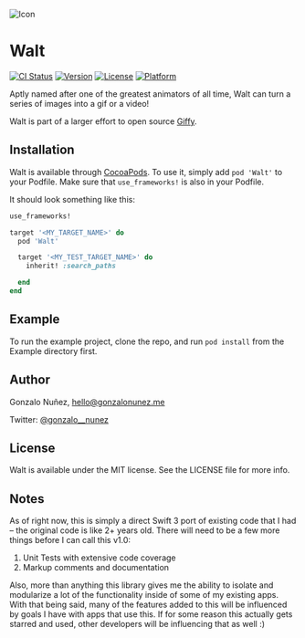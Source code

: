 ![Icon](/Walt%20Icon.png)
# Walt

[![CI Status](http://img.shields.io/travis/gonzalonunez/Walt.svg?style=flat)](https://travis-ci.org/gonzalonunez/Walt)
[![Version](https://img.shields.io/cocoapods/v/Walt.svg?style=flat)](http://cocoapods.org/pods/Walt)
[![License](https://img.shields.io/cocoapods/l/Walt.svg?style=flat)](http://cocoapods.org/pods/Walt)
[![Platform](https://img.shields.io/cocoapods/p/Walt.svg?style=flat)](http://cocoapods.org/pods/Walt)

Aptly named after one of the greatest animators of all time, Walt can turn a series of images into a gif or a video!

Walt is part of a larger effort to open source [Giffy](https://appsto.re/us/gSgd2.i).

## Installation

Walt is available through [CocoaPods](http://cocoapods.org). To use it, simply add `pod 'Walt'` to your Podfile. Make sure that `use_frameworks!` is also in your Podfile.

It should look something like this:

```ruby
use_frameworks!

target '<MY_TARGET_NAME>' do
  pod 'Walt'

  target '<MY_TEST_TARGET_NAME>' do
    inherit! :search_paths

  end
end
``````

## Example

To run the example project, clone the repo, and run `pod install` from the Example directory first.

## Author

Gonzalo Nuñez, hello@gonzalonunez.me

Twitter: [@gonzalo__nunez](https://twitter.com/gonzalo__nunez)

## License

Walt is available under the MIT license. See the LICENSE file for more info.

## Notes

As of right now, this is simply a direct Swift 3 port of existing code that I had – the original code is like 2+ years old. There will need to be a few more things before I can call this v1.0:

1. Unit Tests with extensive code coverage
2. Markup comments and documentation

Also, more than anything this library gives me the ability to isolate and modularize a lot of the functionality inside of some of my existing apps. With that being said, many of the features added to this will be influenced by goals I have with apps that use this. If for some reason this actually gets starred and used, other developers will be influencing that as well :)
